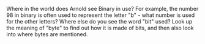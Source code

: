 Where in the world does Arnold see Binary in use?
For example, the number 98 in binary is often used to represent the letter "b" - what number is used for the other letters?
Where else do you see the word "bit" used?
Look up the meaning of "byte" to find out how it is made of bits, and then also look into where bytes are mentioned.
